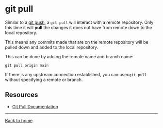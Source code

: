 # git pull

Similar to a [git push](./PUSH.md), a `git pull` will interact with a remote repository. Only this time it will **pull** the changes it does not have from remote down to the local repository.

This means any commits made that are on the remote repository will be pulled down and added to the local repository.

This can be done by adding the remote name and branch name:
```
git pull origin main
```

If there is any upstream connection established, you can usec`git pull` without specifying a remote or branch.

## Resources

- [Git Pull Documentation](https://git-scm.com/docs/git-pull)

---

[Back to home](../README.md)